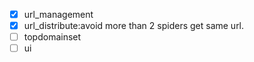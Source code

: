 - [x] url_management
- [x] url_distribute:avoid more than 2 spiders get same url.
- [ ] topdomainset
- [ ] ui
